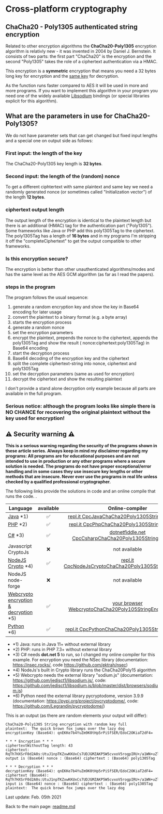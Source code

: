 # Cross-platform cryptography

## ChaCha20 - Poly1305 authenticated string encryption

Related to other encryption algorithms the **ChaCha20-Poly1305** encryption algorithm is relativly new - it was invented in 2004 by Daniel J. Bernstein. It consists of two parts: the first part "ChaCha20" is the encryption and the second "Poly1305" takes the role of a ciphertext authentication via a HMAC.

This encryption is a **symmetric** encryption that means you need a 32 bytes long key for encryption and the <u>same key</u> for decryption.

As the function runs faster compared to AES it will be used in more and more programs. If you want to implement this algorithm in your program you need one of the widely available [Libsodium](libsodium_overview.md) bindings (or special libraries explicit for this algorithm).

## What are the parameters in use for ChaCha20-Poly1305?

We do not have parameter sets that can get changed but fixed input lengths and a special one on output side as follows:

### First input: the length of the key

The ChaCha20-Poly1305 key length is **32 bytes**.

### Second input: the length of the (random) nonce

To get a different ciphtertext with same plaintext and same key we need a randomly generated nonce (or sometimes called "Initialization vector") of the length **12 bytes**.

### ciphertext output length

The output length of the encryption is identical to the plaintext length but there is an additional (HMAC) tag for the authentication part ("Poly1305"). Some frameworks like Java or PHP add this poly1305Tag to the ciphertext. The poly1305Tag has a length of **16 bytes** and in my programs I'm stripping it off the "completeCiphertext" to get the output compatible to other frameworks.

### Is this encryption secure?

The encryption is better than other unauthenticated algorithms/modes and has the same level as  the AES GCM algorithm (as far as I read the papers).

### steps in the program

The program follows the usual sequence:
1. generate a random encryption key and show the key in Base64 encoding for later usage
2. convert the plaintext to a binary format (e.g. a byte array)
3. starts the encryption process
4. generate a random nonce
5. set the encryption parameters
6. encrypt the plaintext, prepends the nonce to the ciphertext, appends the poly1305Tag and show the result ( nonce:ciphertext:poly1305Tag) in Base64 encoding
7. start the decryption process
8. Base64 decoding of the encryption key and the ciphertext
9. split the complete ciphertext-string into nonce, ciphertext and poly1305Tag
10. set the decryption parameters (same as used for encryption)
11. decrypt the ciphertext and show the resulting plaintext

I don't provide a stand alone decryption only example because all parts are available in the full program.

### **Serious notice: although the program looks like simple there is NO CHANCE for recovering the original plaintext without the key used for encryption!**

## :warning: Security warning :warning:

**This is a serious warning regarding the security of the programs shown in these article series.  Always keep in mind my disclaimer regarding my programs: All programs are for educational purposes and are not intended to use in production or any other programs where a  secure solution is needed. The programs do not have proper exceptional/error handling and in some cases they use insecure key lengths or other methods that are insecure. Never ever use the programs in real life unless checked by a qualified professional cryptographer.**

The following links provide the solutions in code and an online compile that runs the code. .

| Language | available | Online-compiler
| ------ | :---: | :----: |
| [Java](../ChaCha20Poly1305StringEncryption/Chacha20Poly1305StringEncryption.java) *1) | :white_check_mark: | [repl.it CpcJavaChaCha20Poly1305StringEncryption](https://repl.it/@javacrypto/CpcJavaChaCha20Poly1305StringEncryption#Main.java/)
| [PHP](../ChaCha20Poly1305StringEncryption/Chacha20Poly1305StringEncryption.php) *2) | :white_check_mark: | [repl.it CpcPhpChaCha20Poly1305StringEncryption](https://repl.it/@javacrypto/CpcPhpChaCha20Poly1305StringEncryption#main.php/)
| [C#](../ChaCha20Poly1305StringEncryption/Chacha20Poly1305StringEncryption.cs) *3) | :white_check_mark: | [dotnetfiddle.net  CpcCsharpChaCha20Poly1305StringEncryption](https://dotnetfiddle.net/LQZybS/)
| Javascript CryptoJs | :x: | not available
| [NodeJS Crypto](../ChaCha20Poly1305StringEncryption/Chacha20Poly1305StringEncryptionNodeJsCrypto.js) *4) | :white_check_mark: | [repl.it CpcNodeJsCryptoChaCha20Poly1305StringEncryption](https://repl.it/@javacrypto/CpcNodeJsCryptoChaCha20Poly1305StringEncryption#index.js/)
| NodeJS node-forge | :x: | not available
| [Webcrypto encryption & decryption](../ChaCha20Poly1305StringEncryption/chacha20poly1305encryptionstring.html) *5) | :white_check_mark: | [your browser WebcryptoChaCha20Poly105StringEncryption.html](http://javacrypto.bplaced.net/cpcjs/chacha20poly1305/chacha20poly1305encryptionstring.html)
| [Python](../ChaCha20Poly1305StringEncryption/Chacha20Poly1305StringEncryption.py) *6) | :white_check_mark: | [repl.it CpcPythonChaCha20Poly1305StringEncryption](https://repl.it/@javacrypto/CpcPythonChaCha20Poly1305StringEncryption#main.py/)

* *1) Java: runs in Java 11+ without external library
* *2) PHP: runs in PHP 7.3+ without external library
* *3) C# needs **dot.net 5** to run, so I changed my online compiler for this example. For encryption you need the NSec library (documentation: https://nsec.rocks/, code  https://github.com/ektrah/nsec)
* *4) NodeJs's built in Crypto library runs the ChaCha20Poly15 algorithm
* *5) Webcrypto needs the external library "sodium.js" (documentation: https://github.com/jedisct1/libsodium.js/, code: https://github.com/jedisct1/libsodium.js/blob/master/dist/browsers/sodium.js)
* *6) Python need the external library pycryptodome, version 3.9.9 (documentation: https://pypi.org/project/pycryptodome/, code: https://github.com/Legrandin/pycryptodome/)


This is an output (as there are random elements your output will differ):

```plaintext
ChaCha20-Poly1305 String encryption with random key full
plaintext:  The quick brown fox jumps over the lazy dog
encryptionKey (Base64): qnEKKe7b4YuZm9K0tHp5rPiSfSER/EdoC2OKiaT2dF4=

* * * Encryption * * *
ciphertextWithoutTag length: 43
ciphertext: RqTh7HXSrF0d2A0s:UtuJ1npTKZxwKKUxCs7UDJGMZAKP5W5cvxoV5rogpIRU+/a1WN+uZlfCgg==:RSQxhrNJO+SkE1Cnzpl5Bg==
output is (Base64) nonce : (Base64) ciphertext : (Base64) poly1305Tag

* * * Decryption * * *
decryptionKey (Base64): qnEKKe7b4YuZm9K0tHp5rPiSfSER/EdoC2OKiaT2dF4=
ciphertext (Base64): RqTh7HXSrF0d2A0s:UtuJ1npTKZxwKKUxCs7UDJGMZAKP5W5cvxoV5rogpIRU+/a1WN+uZlfCgg==:RSQxhrNJO+SkE1Cnzpl5Bg==
input is (Base64) nonce : (Base64) ciphertext : (Base64) poly1305Tag
plaintext:  The quick brown fox jumps over the lazy dog

```

Last update: Feb. 05th 2021

Back to the main page: [readme.md](../readme.md)